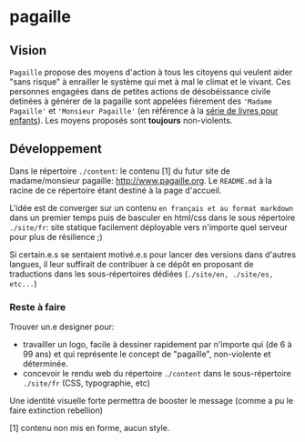 # pagaille

## Vision

`Pagaille` propose des moyens d'action à tous les citoyens qui veulent aider "sans risque" à enrailler le système qui met à mal le climat et le vivant. Ces personnes engagées dans de petites actions de désobéissance civile detinées à générer de la pagaille sont appelées fièrement des `'Madame Pagaille'` et `'Monsieur Pagaille'` (en référence à la [série de livres pour enfants](https://fr.wikipedia.org/wiki/Monsieur_Madame)). Les moyens proposés sont **toujours** non-violents.


## Développement

Dans le répertoire `./content`: le contenu [1] du futur site de madame/monsieur pagaille: http://www.pagaille.org. Le `README.md` à la racine de ce répertoire étant destiné à la page d'accueil.

L'idée est de converger sur un contenu `en français et au format markdown` dans un premier temps puis de basculer en html/css dans le sous répertoire `./site/fr`: site statique facilement déployable vers n'importe quel serveur pour plus de résilience ;)

Si certain.e.s se sentaient motivé.e.s pour lancer des versions dans d'autres langues, il leur suffirait de contribuer à ce dépôt en proposant de traductions dans les sous-répertoires dédiées (`./site/en, ./site/es, etc...`)

### Reste à faire

Trouver un.e designer pour:
  - travailler un logo, facile à dessiner rapidement par n'importe qui (de 6 à 99 ans) et qui représente le concept de "pagaille", non-violente et déterminée.
  - concevoir le rendu web du répertoire `./content` dans le sous-répertoire `./site/fr` (CSS, typographie, etc)

Une identité visuelle forte permettra de booster le message (comme a pu le faire extinction rebellion)



[1] contenu non mis en forme, aucun style.

